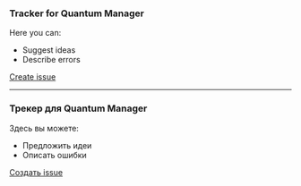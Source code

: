 ### Tracker for Quantum Manager

Here you can:
- Suggest ideas
- Describe errors


[Create issue](https://github.com/Quantum-Manager/tracker/issues/new/choose)


<hr />


### Трекер для Quantum Manager

Здесь вы можете:
- Предложить идеи
- Описать ошибки


[Создать issue](https://github.com/Quantum-Manager/tracker/issues/new/choose)
